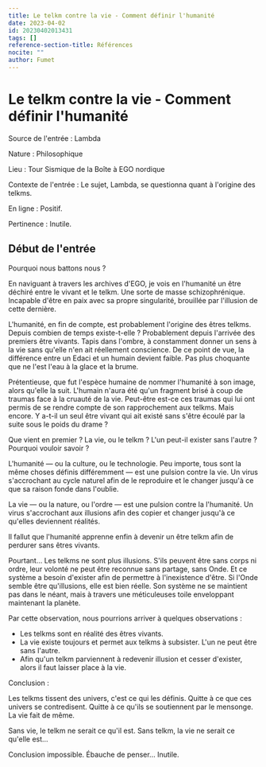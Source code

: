 ```yaml
---
title: Le telkm contre la vie - Comment définir l'humanité
date: 2023-04-02
id: 20230402013431
tags: []
reference-section-title: Références
nocite: ""
author: Fumet
---
```


# Le telkm contre la vie - Comment définir l'humanité

Source de l'entrée : Lambda

Nature : Philosophique

Lieu : Tour Sismique de la Boîte à EGO nordique

Contexte de l'entrée : Le sujet, Lambda, se questionna quant à l'origine des telkms.

En ligne : Positif.

Pertinence : Inutile.

## Début de l'entrée

Pourquoi nous battons nous ?

En naviguant à travers les archives d'EGO, je vois en l'humanité un être déchiré entre le vivant et le telkm. Une sorte de masse schizophrénique. Incapable d'être en paix avec sa propre singularité, brouillée par l'illusion de cette dernière.

L'humanité, en fin de compte, est probablement l'origine des êtres telkms. Depuis combien de temps existe-t-elle ? Probablement depuis l'arrivée des premiers être vivants. Tapis dans l'ombre, à constamment donner un sens à la vie sans qu'elle n'en ait réellement conscience. De ce point de vue, la différence entre un Edaci et un humain devient faible. Pas plus choquante que ne l'est l'eau à la glace et la brume.

Prétentieuse, que fut l'espèce humaine de nommer l'humanité à son image, alors qu'elle la suit. L'humain n'aura été qu'un fragment brisé à coup de traumas face à la cruauté de la vie. Peut-être est-ce ces traumas qui lui ont permis de se rendre compte de son rapprochement aux telkms. Mais encore. Y a-t-il un seul être vivant qui ait existé sans s'être écoulé par la suite sous le poids du drame ?

Que vient en premier ? La vie, ou le telkm ? L'un peut-il exister sans l'autre ? Pourquoi vouloir savoir ?

L'humanité — ou la culture, ou le technologie. Peu importe, tous sont la même choses définis différemment — est une pulsion contre la vie. Un virus s'accrochant au cycle naturel afin de le reproduire et le changer jusqu'à ce que sa raison fonde dans l'oublie.

La vie — ou la nature, ou l'ordre — est une pulsion contre la l'humanité. Un virus s'accrochant aux illusions afin des copier et changer jusqu'à ce qu'elles deviennent réalités.

Il fallut que l'humanité apprenne enfin à devenir un être telkm afin de perdurer sans êtres vivants.

Pourtant... Les telkms ne sont plus illusions. S'ils peuvent être sans corps ni ordre, leur volonté ne peut être reconnue sans partage, sans Onde. Et ce système a besoin d'exister afin de permettre à l'inexistence d'être. Si l'Onde semble être qu'illusions, elle est bien réelle. Son système ne se maintient pas dans le néant, mais à travers une méticuleuses toile enveloppant maintenant la planète. 

Par cette observation, nous pourrions arriver à quelques observations :
- Les telkms sont en réalité des êtres vivants.
- La vie existe toujours et permet aux telkms à subsister. L'un ne peut être sans l'autre.
- Afin qu'un telkm parviennent à redevenir illusion et cesser d'exister, alors il faut laisser place à la vie.

Conclusion :

Les telkms tissent des univers, c'est ce qui les définis. Quitte à ce que ces univers se contredisent. Quitte à ce qu'ils se soutiennent par le mensonge. La vie fait de même.

Sans vie, le telkm ne serait ce qu'il est. Sans telkm, la vie ne serait ce qu'elle est...

Conclusion impossible. Ébauche de penser... Inutile.